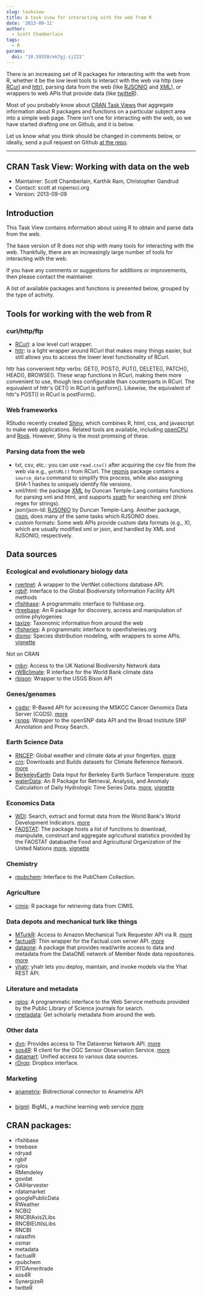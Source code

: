 ```yaml
---
slug: taskview
title: A task view for interacting with the web from R
date: '2013-09-11'
author:
  - Scott Chamberlain
tags:
  - R
params:
  doi: "10.59350/ek7gj-zj221"
---
```


There is an increasing set of R packages for interacting with the web from R, whether it be the low level tools to interact with the web via http (see [RCurl][RCurl] and [httr][httr]), parsing data from the web (like [RJSONIO][RJSONIO] and [XML][XML]), or wrappers to web APIs that provide data (like [twitteR][twitteR]).

Most of you probably know about [CRAN Task Views](https://cran.r-project.org/web/views/) that aggregate information about R packages and functions on a particular subject area into a simple web page. There isn't one for interacting with the web, so we have started drafting one on Github, and it is below.

Let us know what you think should be changed in comments below, or ideally, send a pull request on Github [at the repo](https://github.com/ropensci/webservices).

----

## CRAN Task View: Working with data on the web

* Maintainer: Scott Chamberlain, Karthik Ram, Christopher Gandrud
* Contact:	scott at ropensci.org
* Version:	2013-09-09

## Introduction

This Task View contains information about using R to obtain and parse data from the web.

The base version of R does not ship with many tools for interacting with the web. Thankfully, there are an increasingly large number of tools for interacting with the web.

If you have any comments or suggestions for additions or improvements, then please contact the maintainer.

A list of available packages and functions is presented below, grouped by the type of activity.

## Tools for working with the web from R

### curl/http/ftp

* [RCurl][RCurl]: a low level curl wrapper.
* [httr][httr]: is a light wrapper around RCurl that makes many things easier, but still allows you to access the lower level functionality of RCurl.

httr has convenient http verbs: GET(), POST(), PUT(), DELETE(), PATCH(), HEAD(), BROWSE(). These wrap functions in RCurl, making them more convenient to use, though less configurable than counterparts in RCurl. The equivalent of httr's GET() in RCurl is getForm(). Likewise, the equivalent of httr's POST() in RCurl is postForm().

### Web frameworks

RStudio recently created [Shiny][shiny], which combines R, html, css, and javascript to make web applications. Related tools are available, including [openCPU][opencpu] and [Rook][rook]. However, Shiny is the most promising of these.

### Parsing data from the web

* txt, csv, etc.: you can use `read.csv()` after acquiring the csv file from the web via e.g., `getURL()` from RCurl. The [repmis][repmis] package contains a `source_data` command to simplify this process, while also assigning SHA-1 hashes to uniquely identify file versions.
* xml/html: the package [XML][XML] by Duncan Temple-Lang contains functions for parsing xml and html, and supports [xpath][xpath] for searching xml (think regex for strings).
* json/json-ld: [RJSONIO][RJSONIO] by Duncan Temple-Lang. Another package, [rjson][rjson], does many of the same tasks which RJSONIO does.
* custom formats: Some web APIs provide custom data formats (e.g., X), which are usually modified xml or json, and handled by XML and RJSONIO, respectively.

## Data sources

### Ecological and evolutionary biology data

* [rvertnet][rvertnet]: A wrapper to the VertNet collections database API.
* [rgbif][rgbif]: Interface to the Global Biodiversity Information Facility API methods
* [rfishbase][rfishbase]: A programmatic interface to fishbase.org.
* [rtreebase][rtreebase]: An R package for discovery, access and manipulation of online phylogenies
* [taxize][taxize]: Taxonomic information from around the web
* [rfisheries][rfisheries]: A programmatic interface to openfisheries.org
* [dismo][dismo]: Species distribution modeling, with wrappers to some APIs. [vignette](https://cran.r-project.org/web/packages/dismo/vignettes/brt.pdf)

Not on CRAN

* [rnbn][rnbn]: Access to the UK National Biodiversity Network data
* [rWBclimate][rwbclimate]: R interface for the World Bank climate data
* [rbison][rbison]: Wrapper to the USGS Bison API

### Genes/genomes

* [cgdsr][cgdsr]: R-Based API for accessing the MSKCC Cancer Genomics Data Server (CGDS). [more](https://www.cbioportal.org/public-portal)
* [rsnps][rsnps]: Wrapper to the openSNP data API and the Broad Institute SNP Annotation and Proxy Search.

### Earth Science Data

* [RNCEP][RNCEP]: Global weather and climate data at your fingertips. [more](https://sites.google.com/site/michaelukemp/rncep)
* [crn][crn]: Downloads and Builds datasets for Climate Reference Network. [more](https://stevemosher.wordpress.com/)
* [BerkeleyEarth][BerkeleyEarth]: Data Input for Berkeley Earth Surface Temperature. [more](https://stevemosher.wordpress.com/)
* [waterData][waterData]: An R Package for Retrieval, Analysis, and Anomaly Calculation of Daily Hydrologic Time Series Data. [more](https://pubs.usgs.gov/of/2012/1168/), [vignette](  https://cran.r-project.org/web/packages/waterData/vignettes/vignette.pdf)

### Economics Data

* [WDI][WDI]: Search, extract and format data from the World Bank's World Development Indicators. [more](https://sites.google.com/site/michaelukemp/rncep)
* [FAOSTAT][FAOSTAT]: The package hosts a list of functions to download, manipulate, construct and aggregate agricultural statistics provided by the FAOSTAT databasthe Food and Agricultural Organization of the United Nations [more](https://cran.r-project.org/web/packages/FAOSTAT/index.html), [vignette](https://cran.r-project.org/web/packages/FAOSTAT/vignettes/FAOSTAT.pdf)

### Chemistry

* [rpubchem][rpubchem]: Interface to the PubChem Collection.

### Agriculture

* [cimis][cimis]: R package for retrieving data from CIMIS.

### Data depots and mechanical turk like things

* [MTurkR][MTurkR]: Access to Amazon Mechanical Turk Requester API via R. [more](https://cloud.r-project.org/web/packages/MTurkR/index.html)
* [factualR][factualR]: Thin wrapper for the Factual.com server API. [more](http://www.exmachinatech.net/projects/factualR//)
* [dataone][dataone]: A package that provides read/write access to data and metadata from the DataONE network of Member Node data repositories. [more](https://releases.dataone.org/online/dataone_r/)
* [yhatr][yhatr]: yhatr lets you deploy, maintain, and invoke models via the Yhat REST API.

### Literature and metadata

* [rplos][rplos]: A programmatic interface to the Web Service methods provided by the Public Library of Science journals for search.
* [rmetadata][rmetadata]: Get scholarly metadata from around the web.

### Other data

* [dvn][dvn]: Provides access to The Dataverse Network API. [more](http://thedata.org/)
* [sos4R][sos4R]: R client for the OGC Sensor Observation Service. [more](https://www.nordholmen.net/sos4r)
* [datamart][datamart]: Unified access to various data sources.
* [rDrop][rDrop]: Dropbox interface.

### Marketing

* [anametrix][anametrix]: Bidirectional connector to Anametrix API

###

* [bigml][bigml]: BigML, a machine learning web service [more](https://bigml.com/)

## CRAN packages:

* rfishbase
* treebase
* rdryad
* rgbif
* rplos
* RMendeley
* govdat
* OAIHarvester
* rdatamarket
* googlePublicData
* RWeather
* NCBI2
* RNCBIAxis2Libs
* RNCBIEUtilsLibs
* RNCBI
* ralastfm
* osmar
* metadata
* factualR
* rpubchem
* RTDAmeritrade
* sos4R
* SynergizeR
* twitteR

[RCurl]: https://cran.r-project.org/web/packages/RCurl/index.html
[httr]: https://cran.r-project.org/web/packages/httr/index.html
[XML]: https://cran.r-project.org/web/packages/XML/index.html
[RJSONIO]: https://cran.r-project.org/web/packages/RJSONIO/index.html
[rjson]: https://cran.r-project.org/web/packages/rjson/index.html
[yhatr]: https://cran.r-project.org/web/packages/yhatr/index.html
[rvertnet]: https://cran.r-project.org/web/packages/rvertnet/index.html
[taxize]: https://cran.r-project.org/web/packages/taxize/index.html
[rplos]: https://cran.r-project.org/web/packages/rplos/index.html
[rgbif]: https://cran.r-project.org/web/packages/rgbif/index.html
[rfigshare]: http://cran.r-project.org/web/packages/rfigshare/index.html
[datamart]: https://cran.r-project.org/web/packages/datamart/index.html
[dvn]: https://cran.r-project.org/web/packages/dvn/index.html
[sos4R]: https://cran.r-project.org/src/contrib/Archive/sos4R/
[dataone]: https://cran.r-project.org/web/packages/dataone/index.html
[factualR]: https://cran.r-project.org/web/packages/factualR/index.html
[MTurkR]: https://cran.r-project.org/web/packages/MTurkR/index.html
[rpubchem]: https://cran.r-project.org/web/packages/rpubchem/index.html
[cimis]: https://cran.r-project.org/web/packages/cimis/index.html
[WDI]: https://cran.r-project.org/web/packages/WDI/index.html
[FAOSTAT]: https://cran.r-project.org/web/packages/FAOSTAT/index.html
[RNCEP]: https://cran.r-project.org/web/packages/RNCEP/index.html
[crn]: https://cran.r-project.org/web/packages/crn/index.html
[BerkeleyEarth]: https://cran.r-project.org/web/packages/BerkeleyEarth/index.html
[waterData]: https://cran.r-project.org/web/packages/waterData/index.html
[cgdsr]: https://cran.r-project.org/web/packages/cgdsr/index.html
[dismo]: https://cran.r-project.org/web/packages/dismo/index.html
[rmetadata]: https://github.com/ropensci/rmetadata
[repmis]: https://cran.r-project.org/web/packages/repmis/index.html
[rDrop]: https://github.com/karthikram/rDrop
[xpath]: https://developer.mozilla.org/en-US/docs/Web/XPath
[rsnsps]: https://github.com/ropensci/rsnps
[rbison]: https://github.com/ropensci/rbison
[rfishbase]: https://cran.r-project.org/web/packages/rfishbase/index.html
[rtreebase]: https://cran.r-project.org/web/packages/treebase/index.html
[rnbn]: https://github.com/JNCC-UK/rnbn
[rfisheries]: https://cran.r-project.org/web/packages/rfisheries/index.html
[rsnps]: https://cran.r-project.org/web/packages/ropensnp/index.html
[shiny]: https://www.rstudio.com/shiny/
[opencpu]: https://public.opencpu.org/
[rook]: https://cran.r-project.org/web/packages/Rook/index.html
[rwbclimate]: https://github.com/ropensci/rWBclimate
[anametrix]: https://cran.r-project.org/web/packages/anametrix/index.html
[bigml]: https://cran.r-project.org/web/packages/bigml/index.html
[twitteR]: https://cran.r-project.org/web/packages/twitteR/index.html
